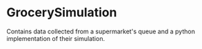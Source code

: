# GrocerySimulation

Contains data collected from a supermarket's queue and a python implementation of their simulation.
